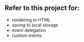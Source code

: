 ## Refer to this project for:
* rendering to HTML
* saving to local storage
* event delegation
* custom events